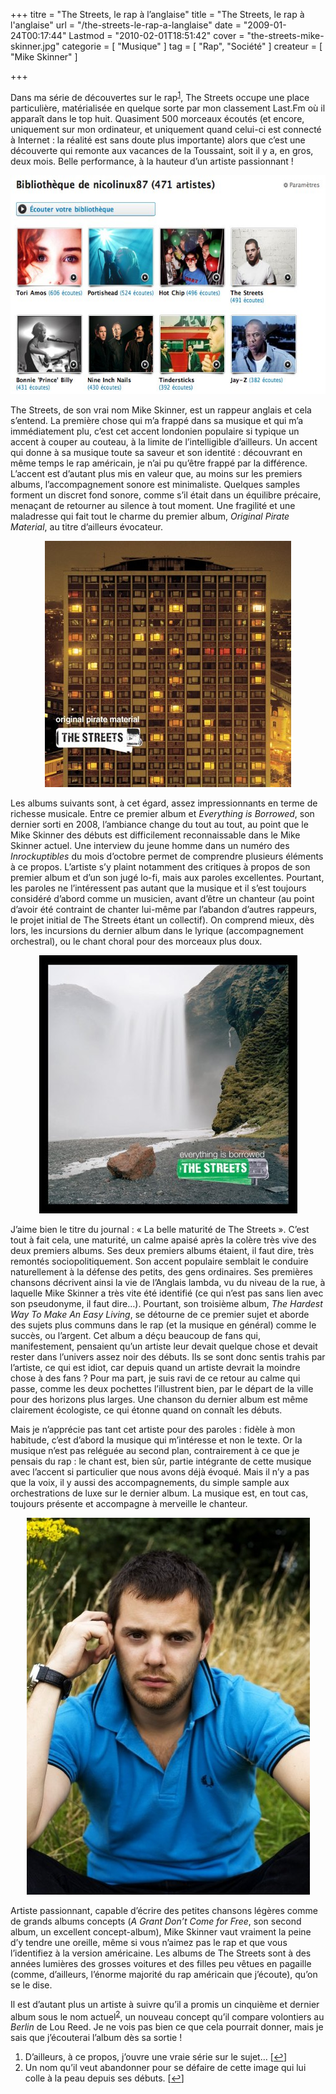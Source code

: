 +++
titre = "The Streets, le rap à l&rsquo;anglaise"
title = "The Streets, le rap à l'anglaise"
url = "/the-streets-le-rap-a-langlaise"
date = "2009-01-24T00:17:44"
Lastmod = "2010-02-01T18:51:42"
cover = "the-streets-mike-skinner.jpg"
categorie = [ "Musique" ]
tag = [ "Rap", "Société" ]
createur = [ "Mike Skinner" ]

+++

<p>
<p>Dans ma série de découvertes sur le rap<sup><a href="#footnote_0_1139" id="identifier_0_1139" class="footnote-link footnote-identifier-link" title="D&rsquo;ailleurs, &agrave; ce propos, j&rsquo;ouvre une vraie s&eacute;rie sur le sujet&hellip; ">1</a></sup>, The Streets occupe une place particulière, matérialisée en quelque sorte par mon classement Last.Fm où il apparaît dans le top huit. Quasiment 500 morceaux écoutés (et encore, uniquement sur mon ordinateur, et uniquement quand celui-ci est connecté à Internet : la réalité est sans doute plus importante) alors que c&rsquo;est une découverte qui remonte aux vacances de la Toussaint, soit il y a, en gros, deux mois. Belle performance, à la hauteur d&rsquo;un artiste passionnant !</p>
<p style="text-align: center;"><a href="http://www.lastfm.fr/user/nicolinux87"><img class="size-full wp-image-1140 aligncenter" title="skitched-20090123-231710" src="skitched-20090123-231710.jpg" alt="skitched-20090123-231710" width="560" height="350" /></a></p>
<p>The Streets, de son vrai nom Mike Skinner, est un rappeur anglais et cela s&rsquo;entend. La première chose qui m&rsquo;a frappé dans sa musique et qui m&rsquo;a immédiatement plu, c&rsquo;est cet accent londonien populaire si typique un accent à couper au couteau, à la limite de l&rsquo;intelligible d&rsquo;ailleurs. Un accent qui donne à sa musique toute sa saveur et son identité : découvrant en même temps le rap américain, je n&rsquo;ai pu qu&rsquo;être frappé par la différence. L&rsquo;accent est d&rsquo;autant plus mis en valeur que, au moins sur les premiers albums, l&rsquo;accompagnement sonore est minimaliste. Quelques samples forment un discret fond sonore, comme s&rsquo;il était dans un équilibre précaire, menaçant de retourner au silence à tout moment. Une fragilité et une maladresse qui fait tout le charme du premier album, <em>Original Pirate Material</em>, au titre d&rsquo;ailleurs évocateur.</p>
<p style="text-align: center;"><img class="size-full wp-image-1141 aligncenter" title="skitched-20090123-232601" src="skitched-20090123-232601.jpg" alt="skitched-20090123-232601" width="394" height="394" /></p>
<p>Les albums suivants sont, à cet égard, assez impressionnants en terme de richesse musicale. Entre ce premier album et <em>Everything is Borrowed</em>, son dernier sorti en 2008, l&rsquo;ambiance change du tout au tout, au point que le Mike Skinner des débuts est difficilement reconnaissable dans le Mike Skinner actuel. Une interview du jeune homme dans un numéro des <em>Inrockuptibles</em> du mois d&rsquo;octobre permet de comprendre plusieurs éléments à ce propos. L&rsquo;artiste s&rsquo;y plaint notamment des critiques à propos de son premier album et d&rsquo;un son jugé lo-fi, mais aux paroles excellentes. Pourtant, les paroles ne l&rsquo;intéressent pas autant que la musique et il s&rsquo;est toujours considéré d&rsquo;abord comme un musicien, avant d&rsquo;être un chanteur (au point d&rsquo;avoir été contraint de chanter lui-même par l&rsquo;abandon d&rsquo;autres rappeurs, le projet initial de The Streets étant un collectif). On comprend mieux, dès lors, les incursions du dernier album dans le lyrique (accompagnement orchestral), ou le chant choral pour des morceaux plus doux.</p>
<p style="text-align: center;"><img class="size-full wp-image-1142 aligncenter" title="skitched-20090123-233450" src="skitched-20090123-233450.jpg" alt="skitched-20090123-233450" width="413" height="413" /></p>
<p>J&rsquo;aime bien le titre du journal : &laquo;&nbsp;La belle maturité de The Streets&nbsp;&raquo;. C&rsquo;est tout à fait cela, une maturité, un calme apaisé après la colère très vive des deux premiers albums. Ses deux premiers albums étaient, il faut dire, très remontés sociopolitiquement. Son accent populaire semblait le conduire naturellement à la défense des petits, des gens ordinaires. Ses premières chansons décrivent ainsi la vie de l&rsquo;Anglais lambda, vu du niveau de la rue, à laquelle Mike Skinner a très vite été identifié (ce qui n&rsquo;est pas sans lien avec son pseudonyme, il faut dire&#8230;). Pourtant, son troisième album, <em>The Hardest Way To Make An Easy Living</em>, se détourne de ce premier sujet et aborde des sujets plus communs dans le rap (et la musique en général) comme le succès, ou l&rsquo;argent. Cet album a déçu beaucoup de fans qui, manifestement, pensaient qu&rsquo;un artiste leur devait quelque chose et devait rester dans l&rsquo;univers assez noir des débuts. Ils se sont donc sentis trahis par l&rsquo;artiste, ce qui est idiot, car depuis quand un artiste devrait la moindre chose à des fans ? Pour ma part, je suis ravi de ce retour au calme qui passe, comme les deux pochettes l&rsquo;illustrent bien, par le départ de la ville pour des horizons plus larges. Une chanson du dernier album est même clairement écologiste, ce qui étonne quand on connaît les débuts.</p>
<p>Mais je n&rsquo;apprécie pas tant cet artiste pour des paroles : fidèle à mon habitude, c&rsquo;est d&rsquo;abord la musique qui m&rsquo;intéresse et non le texte. Or la musique n&rsquo;est pas reléguée au second plan, contrairement à ce que je pensais du rap : le chant est, bien sûr, partie intégrante de cette musique avec l&rsquo;accent si particulier que nous avons déjà évoqué. Mais il n&rsquo;y a pas que la voix, il y aussi des accompagnements, du simple sample aux orchestrations de luxe sur le dernier album. La musique est, en tout cas, toujours présente et accompagne à merveille le chanteur.</p>
<p style="text-align: center;"><img class="size-full wp-image-1143 aligncenter" title="11949129" src="11949129.jpg" alt="11949129" width="453" height="603" /></p>
<p>Artiste passionnant, capable d&rsquo;écrire des petites chansons légères comme de grands albums concepts (<em>A Grant Don&rsquo;t Come for Free</em>, son second album, un excellent concept-album), Mike Skinner vaut vraiment la peine d&rsquo;y tendre une oreille, même si vous n&rsquo;aimez pas le rap et que vous l&rsquo;identifiez à la version américaine. Les albums de The Streets sont à des années lumières des grosses voitures et des filles peu vêtues en pagaille (comme, d&rsquo;ailleurs, l&rsquo;énorme majorité du rap américain que j&rsquo;écoute), qu&rsquo;on se le dise.</p>
<p>Il est d&rsquo;autant plus un artiste à suivre qu&rsquo;il a promis un cinquième et dernier album sous le nom actuel<sup><a href="#footnote_1_1139" id="identifier_1_1139" class="footnote-link footnote-identifier-link" title="Un nom qu&rsquo;il veut abandonner pour se d&eacute;faire de cette image qui lui colle &agrave; la peau depuis ses d&eacute;buts.">2</a></sup>, un nouveau concept qu&rsquo;il compare volontiers au <em>Berlin</em> de Lou Reed. Je ne vois pas bien ce que cela pourrait donner, mais je sais que j&rsquo;écouterai l&rsquo;album dès sa sortie !</p>
<p>
<ol class="footnotes"><li id="footnote_0_1139" class="footnote">D&rsquo;ailleurs, à ce propos, j&rsquo;ouvre une vraie série sur le sujet&#8230;  [<a href="#identifier_0_1139" class="footnote-link footnote-back-link">&#8617;</a>]</li><li id="footnote_1_1139" class="footnote">Un nom qu&rsquo;il veut abandonner pour se défaire de cette image qui lui colle à la peau depuis ses débuts. [<a href="#identifier_1_1139" class="footnote-link footnote-back-link">&#8617;</a>]</li></ol>
